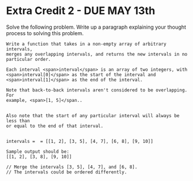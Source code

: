 # Extra Credit 2 - DUE MAY 13th

Solve the following problem. Write up a paragraph explaining your thought process to solving this problem.


```
Write a function that takes in a non-empty array of arbitrary intervals,
merges any overlapping intervals, and returns the new intervals in no
particular order.

Each interval <span>interval</span> is an array of two integers, with
<span>interval[0]</span> as the start of the interval and
<span>interval[1]</span> as the end of the interval.

Note that back-to-back intervals aren't considered to be overlapping. For
example, <span>[1, 5]</span..


Also note that the start of any particular interval will always be less than
or equal to the end of that interval.


intervals =  = [[1, 2], [3, 5], [4, 7], [6, 8], [9, 10]]

Sample output should be:
[[1, 2], [3, 8], [9, 10]]

// Merge the intervals [3, 5], [4, 7], and [6, 8].
// The intervals could be ordered differently.

```
